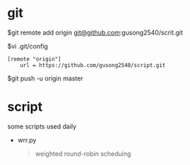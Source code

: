 # git
$git remote add origin git@github.com:gusong2540/scrit.git

$vi .git/config

    [remote "origin"]
        url = https://github.com/gusong2540/script.git

$git push -u origin master

# script
some scripts used daily

* wrr.py

  >weighted round-robin scheduing
